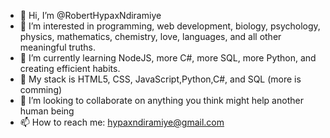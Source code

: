 - 👋 Hi, I’m @RobertHypaxNdiramiye
- 👀 I’m interested in programming, web development, biology, psychology, physics, mathematics, chemistry, love, languages, and all other meaningful truths.
- 🌱 I’m currently learning NodeJS, more C#, more SQL, more Python, and creating efficient habits.
- 🥪 My stack is HTML5, CSS, JavaScript,Python,C#, and SQL (more is comming)
- 💞️ I’m looking to collaborate on anything you think might help another human being
- 📫 How to reach me: hypaxndiramiye@gmail.com

<!---
RobertHypaxNdiramiye/RobertHypaxNdiramiye is a ✨ special ✨ repository because its `README.md` (this file) appears on your GitHub profile.
You can click the Preview link to take a look at your changes.
--->

